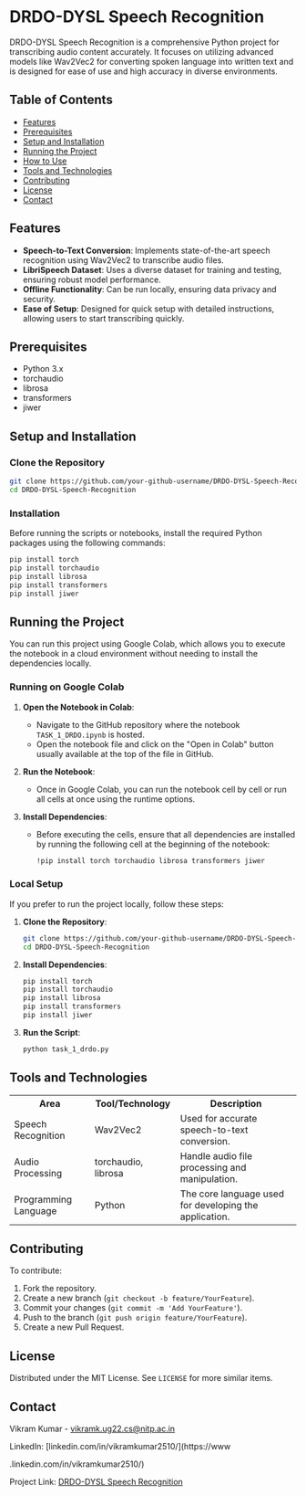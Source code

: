 
# DRDO-DYSL Speech Recognition

DRDO-DYSL Speech Recognition is a comprehensive Python project for transcribing audio content accurately. It focuses on utilizing advanced models like Wav2Vec2 for converting spoken language into written text and is designed for ease of use and high accuracy in diverse environments.

## Table of Contents

- [Features](#features)
- [Prerequisites](#prerequisites)
- [Setup and Installation](#setup-and-installation)
- [Running the Project](#running-the-project)
- [How to Use](#how-to-use)
- [Tools and Technologies](#tools-and-technologies)
- [Contributing](#contributing)
- [License](#license)
- [Contact](#contact)

## Features

- **Speech-to-Text Conversion**: Implements state-of-the-art speech recognition using Wav2Vec2 to transcribe audio files.
- **LibriSpeech Dataset**: Uses a diverse dataset for training and testing, ensuring robust model performance.
- **Offline Functionality**: Can be run locally, ensuring data privacy and security.
- **Ease of Setup**: Designed for quick setup with detailed instructions, allowing users to start transcribing quickly.

## Prerequisites

- Python 3.x
- torchaudio
- librosa
- transformers
- jiwer

## Setup and Installation

### Clone the Repository

```bash
git clone https://github.com/your-github-username/DRDO-DYSL-Speech-Recognition.git
cd DRDO-DYSL-Speech-Recognition
```

### Installation

Before running the scripts or notebooks, install the required Python packages using the following commands:

```bash
pip install torch
pip install torchaudio
pip install librosa
pip install transformers
pip install jiwer
```

## Running the Project

You can run this project using Google Colab, which allows you to execute the notebook in a cloud environment without needing to install the dependencies locally.

### Running on Google Colab

1. **Open the Notebook in Colab**:
   - Navigate to the GitHub repository where the notebook `TASK_1_DRDO.ipynb` is hosted.
   - Open the notebook file and click on the "Open in Colab" button usually available at the top of the file in GitHub.

2. **Run the Notebook**:
   - Once in Google Colab, you can run the notebook cell by cell or run all cells at once using the runtime options.

3. **Install Dependencies**:
   - Before executing the cells, ensure that all dependencies are installed by running the following cell at the beginning of the notebook:
     ```bash
     !pip install torch torchaudio librosa transformers jiwer
     ```

### Local Setup

If you prefer to run the project locally, follow these steps:

1. **Clone the Repository**:
   ```bash
   git clone https://github.com/your-github-username/DRDO-DYSL-Speech-Recognition.git
   cd DRDO-DYSL-Speech-Recognition
   ```

2. **Install Dependencies**:
   ```bash
   pip install torch
   pip install torchaudio
   pip install librosa
   pip install transformers
   pip install jiwer
   ```

3. **Run the Script**:
   ```bash
   python task_1_drdo.py
   ```

## Tools and Technologies

<table>
  <tr>
    <th>Area</th>
    <th>Tool/Technology</th>
    <th>Description</th>
  </tr>
  <tr>
    <td>Speech Recognition</td>
    <td>Wav2Vec2</td>
    <td>Used for accurate speech-to-text conversion.</td>
  </tr>
  <tr>
    <td>Audio Processing</td>
    <td>torchaudio, librosa</td>
    <td>Handle audio file processing and manipulation.</td>
  </tr>
  <tr>
    <td>Programming Language</td>
    <td>Python</td>
    <td>The core language used for developing the application.</td>
  </tr>
</table>

## Contributing

To contribute:

1. Fork the repository.
2. Create a new branch (`git checkout -b feature/YourFeature`).
3. Commit your changes (`git commit -m 'Add YourFeature'`).
4. Push to the branch (`git push origin feature/YourFeature`).
5. Create a new Pull Request.

## License

Distributed under the MIT License. See `LICENSE` for more similar items.

## Contact

Vikram Kumar - vikramk.ug22.cs@nitp.ac.in

LinkedIn: [linkedin.com/in/vikramkumar2510/](https://www

.linkedin.com/in/vikramkumar2510/)

Project Link: [DRDO-DYSL Speech Recognition](https://github.com/vikramkumar402/DRDO-DYSL-Speech-Recognition)
